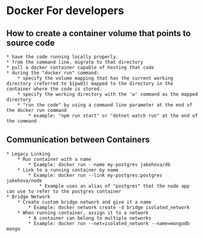 # Docker For developers

## How to create a container volume that points to source code 
    * have the code running locally properly.  
    * from the command line, migrate to that directory
    * pull a docker container capable of hosting that code
    * during the "docker run" command:
        * specify the volume mapping that has the current working directory (referred to ${pwd}) mapped to the directory in the container where the code is stored.
        * specify the working directory with the 'w' command as the mapped directory
        * "run the code" by using a command line parameter at the end of the docker run command
            * example: "npm run start" or "dotnet watch run" at the end of the command

## Communication between Containers
    * Legacy Linking
        * Run container with a name
            * Example: docker run --name my-postgres jakehova/db
        * Link to a running container by name
            * Example: docker run --link my-postgres:postgres jakehova/node
                * Example uses an alias of "postgres" that the node app can use to refer to the postgres container
    * Bridge Network
        * Create custom bridge network and give it a name
            * Example: docker network create -d bridge isolated_network
        * When running container, assign it to a network 
            * A container can belong to multiple networks
            * Example: docker run --net=isolated_network --name=mongodb mongo
        